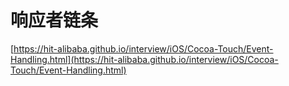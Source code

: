 # 响应者链条

[https://hit-alibaba.github.io/interview/iOS/Cocoa-Touch/Event-Handling.html](https://hit-alibaba.github.io/interview/iOS/Cocoa-Touch/Event-Handling.html)

